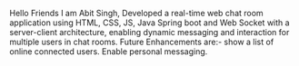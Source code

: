 Hello Friends
I am Abit Singh, Developed a real-time web chat room application using HTML, CSS, JS, Java Spring boot and Web Socket with a server-client architecture,
enabling dynamic messaging and interaction for multiple users in chat rooms.
Future Enhancements are:-
  show a list of online connected users.
  Enable personal messaging.
